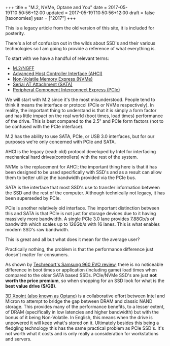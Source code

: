 +++
title = "M.2, NVMe, Optane and You"
date = 2017-05-19T10:50:56+12:00
updated = 2017-05-19T10:50:56+12:00
draft = false
[taxonomies]
year = ["2017"]
+++

This is a legacy article from the old version of this site, it is included for posterity. 

There\'s a lot of confusion out in the wilds about SSD\'s and their
various technologies so I am going to provide a reference of what
everything is.

<!-- more -->

To start with we have a handful of relevant terms:

-   [M.2/NGFF](https://en.wikipedia.org/wiki/M.2)
-   [Advanced Host Controller Interface
    (AHCI)](https://en.wikipedia.org/wiki/Advanced_Host_Controller_Interface)
-   [Non-Volatile Memory Express
    (NVMe)](https://en.wikipedia.org/wiki/NVM_Express)
-   [Serial AT Attachment
    (SATA)](https://en.wikipedia.org/wiki/Serial_ATA)
-   [Peripheral Component Interconnect Express
    (PCIe)](https://en.wikipedia.org/wiki/PCI_Express)

We will start with M.2 since it\'s the most misunderstood. People tend
to think it means the interface or protocol (PCIe or NVMe respectively).
In reality, the important thing to understand is that it is simply a
form factor and has little impact on the real world (boot times, load
times) performance of the drive. This is best compared to the 2.5" and
PCIe form factors (not to be confused with the PCIe interface).

M.2 has the ability to use SATA, PCIe, or USB 3.0 interfaces, but for
our purposes we're only concerned with PCIe and SATA.

AHCI is the legacy (read: old) protocol developed by Intel for
interfacing mechanical hard drives(controllers) with the rest of the
system.

NVMe is the replacement for AHCI; the important thing here is that it
has been designed to be used specifically with SSD's and as a result can
allow them to better utilize the bandwidth provided via the PCIe bus.

SATA is the interface that most SSD's use to transfer information
between the SSD and the rest of the computer. Although technically not
legacy, it has been superseded by PCIe.

PCIe is another relatively old interface. The important distinction
between this and SATA is that PCIe is not just for storage devices due
to it having massively more bandwidth. A single PCIe 3.0 lane provides
7.88Gb/s of bandwidth which scales up to 126Gb/s with 16 lanes. This is
what enables modern SSD's raw bandwidth.

This is great and all but what does it mean for the average user?

Practically nothing, the problem is that the performance difference just
doesn\'t matter for consumers.

As shown by [Techreport's Samsung 960 EVO
review](http://techreport.com/review/30993/samsung-960-evo-ssd-reviewed/5),
there is no noticeable difference in boot times or application
(including game) load times when compared to the older SATA based SSDs.
PCIe/NVMe SSD's are just **not worth the price premium**, so when
shopping for an SSD look for what is the **best value drive (\$/GB)**.

[3D Xpoint (also known as
Optane)](https://en.wikipedia.org/wiki/3D_XPoint) is a collaborative
effort between Intel and Micron to attempt to bridge the gap between
DRAM and classic NAND storage. This provides many of the performance
benefits, to a lesser extent, of DRAM (specifically in low latencies and
higher bandwidth) but with the bonus of it being Non-Volatile. In
English, this means when the drive is unpowered it will keep what\'s
stored on it. Ultimately besides this being a fledgling technology this
has the same practical problem as PCIe SSD's. It's not worth what it
costs and is only really a consideration for workstations and servers.
